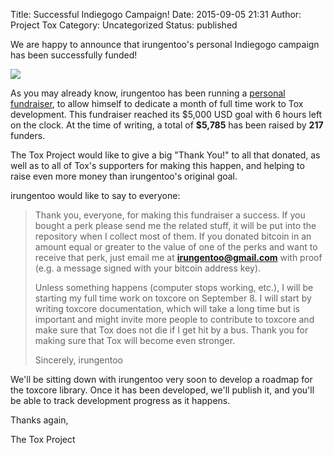 Title: Successful Indiegogo Campaign!
Date: 2015-09-05 21:31
Author: Project Tox
Category: Uncategorized
Status: published

We are happy to announce that irungentoo's personal Indiegogo campaign
has been successfully funded!

![](https://blog.tox.chat/wp-content/uploads/2015/09/new-gentoo1.png)

As you may already know, irungentoo has been running a [personal
fundraiser]({filename}2015-08-09_regarding-irungentoos-indiegogo-campaign.en.md),
to allow himself to dedicate a month of full time work to Tox
development. This fundraiser reached
its \$5,000 USD goal with 6 hours left on the clock. At the time of
writing, a total of **\$5,785** has been
raised by **217** funders.

The Tox Project would like to give a big "Thank You!" to all that
donated, as well as to all of Tox's supporters for making this happen,
and helping to raise even more money than irungentoo's original goal.

irungentoo would like to say to everyone:

> Thank you, everyone, for making this fundraiser a success. If you
> bought a perk please send me the related stuff, it will be put into
> the repository when I collect most of them. If you donated bitcoin in
> an amount equal or greater to the value of one of the perks and want
> to receive that perk, just email me at **irungentoo@gmail.com** with
> proof (e.g. a message signed with your bitcoin address key).
>
> Unless something happens (computer stops working, etc.), I will be
> starting my full time work on toxcore on September 8. I will start by
> writing toxcore documentation, which will take a long time but is
> important and might invite more people to contribute to toxcore and
> make sure that Tox does not die if I get hit by a bus. Thank you for
> making sure that Tox will become even stronger.
>
> Sincerely,
> irungentoo

We'll be sitting down with irungentoo very soon to develop a roadmap for
the toxcore library. Once it has been developed, we'll publish it, and
you'll be able to track development progress as it happens.

Thanks again,

The Tox Project
